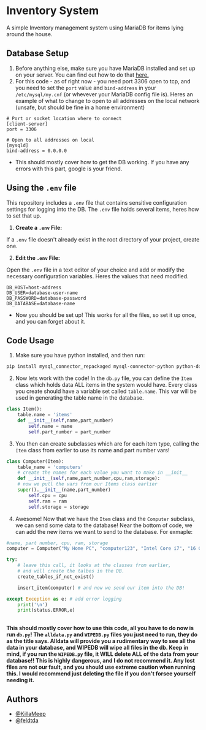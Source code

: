 
# Inventory System

A simple Inventory management system using MariaDB for items lying around the house.


## Database Setup
1. Before anything else, make sure you have MariaDB installed and set up on your server. You can find out how to do that [here.](https://www.mariadbtutorial.com/getting-started/)
2. For this code - as of right now -  you need port 3306 open to tcp, and you need to set the `port` value and `bind-address` in your `/etc/mysql/my.cnf` (or whevever your MariaDB config file is). Heres an example of what to change to open to all addresses on the local network (unsafe, but should be fine in a home environment)

```
# Port or socket location where to connect
[client-server]
port = 3306

# Open to all addresses on local
[mysqld]
bind-address = 0.0.0.0
```
- This should mostly cover how to get the DB working. If you have any errors with this part, google is your friend.
## Using the `.env` file

This repository includes a `.env` file that contains sensitive configuration settings for logging into the DB. The `.env` file holds several items, heres how to set that up.

1. **Create a `.env` File:**

If a `.env` file doesn't already exist in the root directory of your project, create one.

2. **Edit the `.env` File:**

Open the `.env` file in a text editor of your choice and add or modify the necessary configuration variables. Heres the values that need modified.
```dotenv
DB_HOST=host-address
DB_USER=database-user-name
DB_PASSWORD=database-password
DB_DATABASE=database-name
```
- Now you should be set up! This works for all the files, so set it up once, and you can forget about it.
## Code Usage
1. Make sure you have python installed, and then run:
 ```bash 
 pip install mysql_connector_repackaged mysql-connector-python python-dotenv termcolor
 ```

2. Now lets work with the code! In the `db.py` file, you can define the `Item` class which holds data ALL items in the system would have. Every class you create should have a variable set called `table.name`. This var will be used in generating the table name in the database.
```python
class Item():
    table.name = 'items'
    def __init__(self,name,part_number)
        self.name = name
        self.part_number = part_number
```
3. You then can create subclasses which are for each item type, calling the `Item` class from earlier to use its name and part number vars!
```python
class Computer(Item):
    table_name = 'computers'
    # create the names for each value you want to make in __init__
    def __init__(self,name,part_number,cpu,ram,storage):
    # now we pull the vars from our Items class earlier
    super().__init__(name,part_number)
        self.cpu = cpu
        self.ram = ram
        self.storage = storage
```
4. Awesome! Now that we have the `Item` class and the `Computer` subclass, we can send some data to the database! Near the bottom of code, we can add the new items we want to send to the database. For exmaple:
```python
#name, part number, cpu, ram, storage
computer = Computer("My Home PC", "computer123", "Intel Core i7", "16 GB", "1 TB SSD")

try:
    # leave this call, it looks at the classes from earlier, 
    # and will create the talbes in the DB.
    create_tables_if_not_exist()

    insert_item(computer) # and now we send our item into the DB!

except Exception as e: # add error logging
    print('\n')
    print(status.ERROR,e)

```
##
#### This should mostly cover how to use this code, all you have to do now is run `db.py`! The `alldata.py` and `WIPEDB.py` files you just need to run, they do as the title says. Alldata will provide you a rudimentary way to see all the data in your database, and WIPEDB will wipe all files in the db. Keep in mind, if you run the `WIPEDB.py` file, it WILL delete ALL of the data from your database!! This is highly dangerous, and I do not recommend it. Any lost files are not our fault, and you should use extreme caution when running this. I would recommend just deleting the file if you don't forsee yourself needing it.
## Authors

- [@KillaMeep](https://www.github.com/KillaMeep)
- [@feldtda](https://github.com/feldtda)

